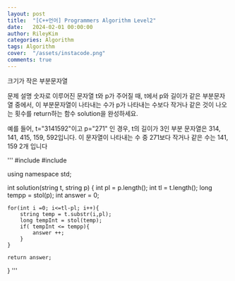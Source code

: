 ```yaml
---
layout: post
title:  "[C++언어] Programmers Algorithm Level2"
date:   2024-02-01 00:00:00
author: RileyKim
categories: Algorithm
tags: Algorithm
cover:  "/assets/instacode.png"
comments: true
---
```


크기가 작은 부분문자열


문제 설명
숫자로 이루어진 문자열 t와 p가 주어질 때, t에서 p와 길이가 같은 부분문자열 중에서, 이 부분문자열이 나타내는 수가 p가 나타내는 수보다 작거나 같은 것이 나오는 횟수를 return하는 함수 solution을 완성하세요.

예를 들어, t="3141592"이고 p="271" 인 경우, t의 길이가 3인 부분 문자열은 314, 141, 415, 159, 592입니다. 이 문자열이 나타내는 수 중 271보다 작거나 같은 수는 141, 159 2개 입니다

'''
#include <string>
#include <vector>

using namespace std;

int solution(string t, string p) {
    int pl = p.length();
    int tl = t.length();
    long tempp = stol(p);
    int answer = 0;
    
    for(int i =0; i<=tl-pl; i++){
        string temp = t.substr(i,pl);
        long tempInt = stol(temp);
        if( tempInt <= tempp){
            answer ++;
        }
    }
    
    return answer;
}
'''
